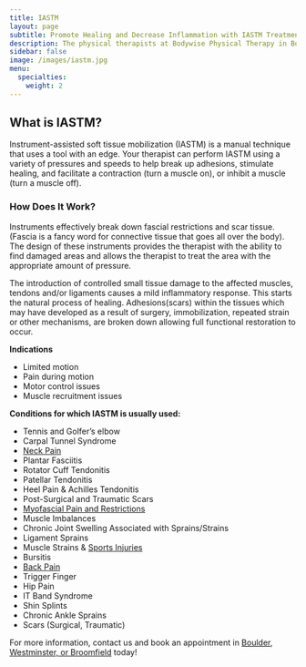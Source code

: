 ```yaml
---
title: IASTM
layout: page
subtitle: Promote Healing and Decrease Inflammation with IASTM Treatment
description: The physical therapists at Bodywise Physical Therapy in Boulder, Broomfield, and Westminster use IASTM to decrease inflammation and promote healing.
sidebar: false
image: /images/iastm.jpg
menu:
  specialties:
    weight: 2
---
```


## What is IASTM?

Instrument-assisted soft tissue mobilization (IASTM) is a manual technique that uses a tool with an edge. Your therapist can perform IASTM using a variety of pressures and speeds to help break up adhesions, stimulate healing, and facilitate a contraction (turn a muscle on), or inhibit a muscle (turn a muscle off).

### How Does It Work?

Instruments effectively break down fascial restrictions and scar tissue. (Fascia is a fancy word for connective tissue that goes all over the body). The design of these instruments provides the therapist with the ability to find damaged areas and allows the therapist to treat the area with the appropriate amount of pressure.

The introduction of controlled small tissue damage to the affected muscles, tendons and/or ligaments causes a mild inflammatory response. This starts the natural process of healing.  Adhesions(scars) within the tissues which may have developed as a result of surgery, immobilization, repeated strain or other mechanisms, are broken down allowing full functional restoration to occur.

**Indications**

- Limited motion
- Pain during motion
- Motor control issues
- Muscle recruitment issues

**Conditions for which IASTM is usually used:**

- Tennis and Golfer’s elbow
- Carpal Tunnel Syndrome
- [Neck Pain](/neck-pain-whiplash/)
- Plantar Fasciitis
- Rotator Cuff Tendonitis
- Patellar Tendonitis
- Heel Pain & Achilles Tendonitis
- Post-Surgical and Traumatic Scars
- [Myofascial Pain and Restrictions](/trigger-point-therapy/)
- Muscle Imbalances
- Chronic Joint Swelling Associated with Sprains/Strains
- Ligament Sprains
- Muscle Strains & [Sports Injuries](/sports-injuries/)
- Bursitis
- [Back Pain](/low-back-pain-sciatica/)
- Trigger Finger
- Hip Pain
- IT Band Syndrome
- Shin Splints
- Chronic Ankle Sprains
- Scars (Surgical, Traumatic)

For more information, contact us and book an appointment in [Boulder, Westminster, or Broomfield](/locations/) today!
